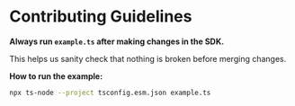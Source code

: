 # Contributing Guidelines

**Always run `example.ts` after making changes in the SDK.**

This helps us sanity check that nothing is broken before merging changes.

**How to run the example:**

```bash
npx ts-node --project tsconfig.esm.json example.ts
```

